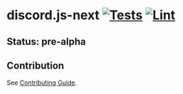 # discord.js-next [![Tests](https://github.com/discordjs/discord.js-next/workflows/Tests/badge.svg?branch=master)](https://github.com/discordjs/discord.js-next/actions?query=workflow%3ATests) [![Lint](https://github.com/discordjs/discord.js-next/workflows/Lint/badge.svg?branch=master)](https://github.com/discordjs/discord.js-next/actions?query=workflow%3ALint)

## Status: pre-alpha

## Contribution

See [Contributing Guide](https://github.com/discordjs/discord.js-next/blob/master/.github/CONTRIBUTING.md).

